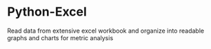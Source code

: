 # Python-Excel
Read data from extensive excel workbook and organize into readable graphs and charts for metric analysis
